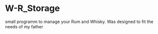 # W-R_Storage
small programm to manage your Rum and Whisky. Was designed to fit the needs of my father
